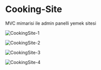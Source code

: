 # Cooking-Site
MVC mimarisi ile admin panelli yemek sitesi

![CookingSite-1](https://user-images.githubusercontent.com/42150041/108263657-9af92c00-7177-11eb-91ef-09b55b240bd1.jpg)

![CookingSite-2](https://user-images.githubusercontent.com/42150041/108263676-9fbde000-7177-11eb-8095-3a4f3458cde9.jpg)

![CookingSite-3](https://user-images.githubusercontent.com/42150041/108263696-a3e9fd80-7177-11eb-92bc-ea088d9482b1.jpg)

![CookingSite-4](https://user-images.githubusercontent.com/42150041/108263710-a6e4ee00-7177-11eb-9cc9-730cd660cd87.jpg)


